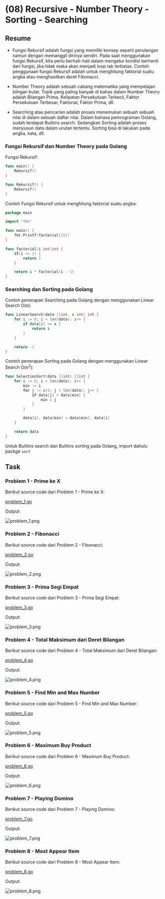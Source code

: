 # (08) Recursive - Number Theory - Sorting - Searching

## Resume

+ Fungsi Rekursif adalah fungsi yang memiliki konsep seperti perulangan namun dengan memanggil dirinya sendiri. Pada saat menggunakan fungsi Rekursif, kita perlu berhati-hati dalam mengatur kondisi berhenti dari fungsi, jika tidak maka akan menjadi loop tak terbatas. Contoh penggunaan fungsi Rekursif adalah untuk menghitung faktorial suatu angka atau menghasilkan deret Fibonacci.

+ Number Theory adalah sebuah cabang matematika yang mempelajari bilngan bulat. Topik yang paling banyak di bahas dalam Number Theory adalah Bilangan Prima, Kelipatan Persekutuan Terkecil, Faktor Persekutuan Terbesar, Faktorial, Faktor Prima, dll.

+ Searching atau pencarian adalah proses menemukan sebuah sebuah nilai di dalam sebuah daftar nilai. Dalam bahasa pemrograman Golang, sudah terdapat Builtins search. Sedangkan Sorting adalah proses menyusun data dalam urutan tertentu. Sorting bisa di lakukan pada angka, kata, dll.

### Fungsi Rekursif dan Number Theory pada Golang

Fungsi Rekursif:

```go
func main() {
    Rekursif()
}

func Rekursif() {
    Rekursif()
}
```

Contoh Fungsi Rekursif untuk menghitung faktorial suatu angka:

```go
package main

import "fmt"

func main() { 
    fmt.Printf(factorial(15))
}

func factorial(i int)int {
    if(i <= 1) {
        return 1
    }

    return i * factorial(i - 1)
}
```

### Searching dan Sorting pada Golang

Contoh penerapan Searching pada Golang dengan menggunakan Linear Search O(n):

```go
func LinearSearch(data []int, x int) int {
    for i := 0; i < len(data); i++ {
        if data[i] == x {
            return i
        }
    }

    return -1
}
```

Contoh penerapan Sorting pada Golang dengan menggunakan Linear Search O(n<sup>2</sup>):

```go
func SelectionSort(data []int) []int {
    for i := 0; i < len(data); i++ {
        min := i
        for j := i+1; j < len(data); j++ {
            if data[j] < data[min] {
                min = j
            }
        }

        data[i], data[min] = data[min], data[i]
    }

    return data
}
```

Untuk Builtins search dan Builtins sorting pada Golang, import dahulu packge `sort`

## Task

### Problem 1 - Prime ke X

Berikut source code dari Problem 1 - Prime ke X:

[problem_1.go](praktikum/problem_1.go)

Output:

![problem_1.png](screenshots/problem_1.png "Prime ke X")

### Problem 2 - Fibonacci

Berikut source code dari Problem 2 - Fibonacci:

[problem_2.go](praktikum/problem_2.go)

Output:

![problem_2.png](screenshots/problem_2.png "Fibonacci")

### Problem 3 - Prima Segi Empat

Berikut source code dari Problem 3 - Prima Segi Empat:

[problem_3.go](praktikum/problem_3.go)

Output:

![problem_3.png](screenshots/problem_3.png "Prima Segi Empat")

### Problem 4 - Total Maksimum dari Deret Bilangan

Berikut source code dari Problem 4 - Total Maksimum dari Deret Bilangan:

[problem_4.go](praktikum/problem_4.go)

Output:

![problem_4.png](screenshots/problem_4.png "Total Maksimum dari Deret Bilangan")

### Problem 5 - Find Min and Max Number

Berikut source code dari Problem 5 - Find Min and Max Number:

[problem_5.go](praktikum/problem_5.go)

Output:

![problem_5.png](screenshots/problem_5.png "Find Min and Max Number")

### Problem 6 - Maximum Buy Product

Berikut source code dari Problem 6 - Maximum Buy Product:

[problem_6.go](praktikum/problem_6.go)

Output:

![problem_6.png](screenshots/problem_6.png "Maximum Buy Product")

### Problem 7 - Playing Domino

Berikut source code dari Problem 7 - Playing Domino:

[problem_7.go](praktikum/problem_7.go)

Output:

![problem_7.png](screenshots/problem_7.png "Playing Domino")

### Problem 8 - Most Appear Item

Berikut source code dari Problem 8 - Most Appear Item:

[problem_8.go](praktikum/problem_8.go)

Output:

![problem_8.png](screenshots/problem_8.png "Most Appear Item")
